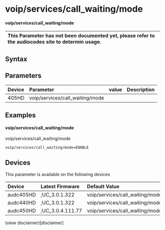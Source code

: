 ﻿---
description: voip/services/call_waiting/mode
search: false
---

# voip/services/call_waiting/mode

#### voip/services/call_waiting/mode


| This Parameter has not been documented yet, please refer to the audiocodes site to determin usage.  | 
| :--- |

## Syntax

## Parameters
|Device|Parameter|value|Description|
|:---|:---|:---|:---|
| 405HD | voip/services/call_waiting/mode |  |  |

## Examples
#### voip/services/call_waiting/mode

voip/services/call_waiting/mode

```
voip/services/call_waiting/mode=ENABLE
```

## Devices
This parameter is available on the following devices

| Device | Latest Firmware | Default Value |
|:---|:---|:---|
| audc405HD | ;UC_3.0.1.322 | voip/services/call_waiting/mode=ENABLE 
| audc440HD | ;UC_3.0.1.322 | voip/services/call_waiting/mode=ENABLE 
| audc450HD | ;UC_3.0.4.111.77 | voip/services/call_waiting/mode=ENABLE 

(view disclaimer)[disclaimer]
